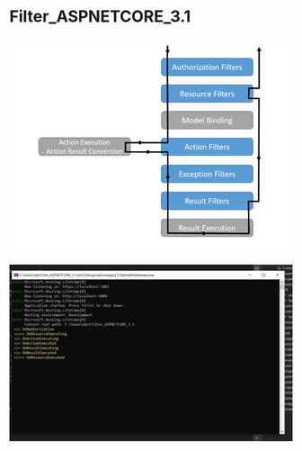# Filter_ASPNETCORE_3.1

![Image of Filter LifeCycle](https://github.com/Sonlanggtu/Filter_ASPNETCORE_3.1/blob/main/Images/Filter.PNG)


![Image of Demo Filter](https://github.com/Sonlanggtu/Filter_ASPNETCORE_3.1/blob/main/Images/Filter2.PNG)
